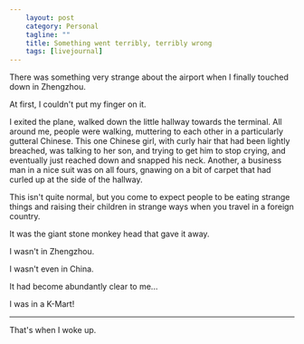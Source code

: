 ```yaml
---                                                 
    layout: post                                    
    category: Personal                              
    tagline: ""
    title: Something went terribly, terribly wrong
    tags: [livejournal]   
---
```





There was something very strange about the airport when I finally touched down in Zhengzhou.

At first, I couldn't put my finger on it.

I exited the plane, walked down the little hallway towards the terminal. All around me, people were walking, muttering to each other in a particularly gutteral Chinese. This one Chinese girl, with curly hair that had been lightly breached, was talking to her son, and trying to get him to stop crying, and eventually just reached down and snapped his neck. Another, a business man in a nice suit was on all fours, gnawing on a bit of carpet that had curled up at the side of the hallway.

This isn't quite normal, but you come to expect people to be eating strange things and raising their children in strange ways when you travel in a foreign country.

It was the giant stone monkey head that gave it away.

I wasn't in Zhengzhou.

I wasn't even in China.

It had become abundantly clear to me...

I was in a K-Mart!

________

That's when I woke up.
